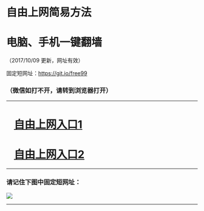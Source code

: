 ﻿# 自由上网简易方法

# 电脑、手机一键翻墙

（2017/10/09 更新，网址有效）

固定短网址：https://git.io/free99

### （微信如打不开，请转到浏览器打开）


***





# &nbsp;&nbsp; <a href="http://ft503327836.fwq-tz-1001.info/fwqtz01.html?t=100900118671 " target="_blank">自由上网入口1</a>
# &nbsp;&nbsp; <a href="http://ft2817828382.fwq-tz-1002.info/fwqtz02.html?t=100900123977 " target="_blank">自由上网入口2</a>
***

### 请记住下图中固定短网址：

<img src="https://s3-us-west-2.amazonaws.com/fwq-1001/yjfq-20170905okok.png" /> 


***

